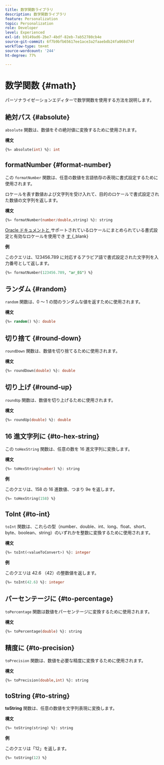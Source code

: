 ```yaml
---
title: 数学関数ライブラリ
description: 数学関数ライブラリ
feature: Personalization
topic: Personalization
role: Developer
level: Experienced
exl-id: b9149ad6-2be7-4bdf-82eb-7ab52780cb4e
source-git-commit: 6f7b9bfb65617ee1ace3a2faaebdb24fa068d74f
workflow-type: tm+mt
source-wordcount: '244'
ht-degree: 77%

---
```


# 数学関数 {#math}

パーソナライゼーションエディターで数学関数を使用する方法を説明します。

## 絶対パス {#absolute}

`absolute` 関数は、数値をその絶対値に変換するために使用されます。

**構文**

```sql
{%= absolute(int) %}: int
```

## formatNumber {#format-number}

この `formatNumber` 関数は、任意の数値を言語依存の表現に書式設定するために使用されます。

ロケールを表す数値および文字列を受け入れて、目的のロケールで書式設定された数値の文字列を返します。

**構文**

```sql
{%= formatNumber(number/double,string) %}: string
```

[Oracle ドキュメントと ](https://docs.oracle.com/javase/8/docs/api/java/util/Locale.html) サポートされているロケールにまとめられている書式設定と有効なロケールを使用でき [ す ](https://www.oracle.com/java/technologies/javase/jdk11-suported-locales.html){_blank}

**例**

このクエリは、123456.789 に対応するアラビア語で書式設定された文字列を入力番号として返します。

```sql
{%= formatNumber(123456.789, "ar_EG") %}
```

## ランダム {#random}

`random` 関数は、0 ～ 1 の間のランダムな値を返すために使用されます。

**構文**

```sql
{%= random() %}: double
```

## 切り捨て {#round-down}

`roundDown` 関数は、数値を切り捨てるために使用されます。

**構文**

```sql
{%= roundDown(double) %}: double
```

## 切り上げ {#round-up}

`roundUp` 関数は、数値を切り上げるために使用されます。

**構文**

```sql
{%= roundUp(double) %}: double
```

## 16 進文字列に {#to-hex-string}

この `toHexString` 関数は、任意の数を 16 進文字列に変換します。

**構文**

```sql
{%= toHexString(number) %}: string
```

**例**

このクエリは、158 の 16 進数値、つまり 9e を返します。

```sql
{%= toHexString(158) %}
```

## ToInt {#to-int}

`toInt` 関数は、これらの型（number、double、int、long、float、short、byte、boolean、string）のいずれかを整数に変換するために使用されます。

**構文**

```sql
{%= toInt(<valueToConvert>) %}: integer
```

**例**

このクエリは 42.6 （42）の整数値を返します。

```sql
{%= toInt(42.6) %}: integer
```

## パーセンテージに {#to-percentage}

`toPercentage` 関数は数値をパーセンテージに変換するために使用されます。

**構文**

```sql
{%= toPercentage(double) %}: string
```

## 精度に {#to-precision}

`toPrecision` 関数は、数値を必要な精度に変換するために使用されます。

**構文**

```sql
{%= toPrecision(double,int) %}: string
```

## toString {#to-string}

**toString** 関数は、任意の数値を文字列表現に変換します。

**構文**

```sql
{%= toString(string) %}: string
```

**例**

このクエリは「12」を返します。

```sql
{%= toString(12) %} 
```
